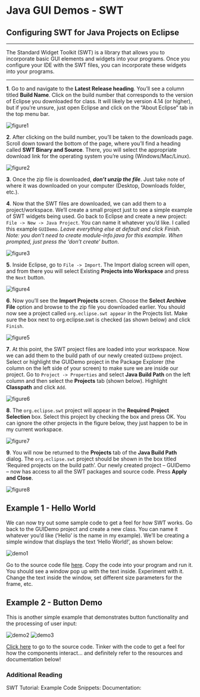 # Java GUI Demos - SWT

## Configuring SWT for Java Projects on Eclipse

---

The Standard Widget Toolkit (SWT) is a library that allows you to incorporate basic GUI elements and widgets into your programs.  Once you configure your IDE with the SWT files, you can incorporate these widgets into your programs.

---

**1**. Go to [](https://download.eclipse.org/eclipse/downloads/) and navigate to the **Latest Release heading**.  You’ll see a column titled **Build Name**.  Click on the build number that corresponds to the version of Eclipse you downloaded for class.  It will likely be version 4.14 (or higher), but if you’re unsure, just open Eclipse and click on the “About Eclipse” tab in the top menu bar.  

![figure1](./images/figure1.png)

**2**.  After clicking on the build number, you’ll be taken to the downloads page.  Scroll down toward the bottom of the page, where you’ll find a heading called **SWT Binary and Source**.  There, you will select the appropriate download link for the operating system you’re using (Windows/Mac/Linux).

![figure2](./images/figure2.png)

**3**.  Once the zip file is downloaded, ***don’t unzip the file***.  Just take note of where it was downloaded on your computer (Desktop, Downloads folder, etc.).

**4**.  Now that the SWT files are downloaded, we can add them to a project/workspace.  We’ll create a small project just to see a simple example of SWT widgets being used.  Go back to Eclipse and create a new project: `File -> New -> Java Project`.  You can name it whatever you’d like.  I called this example `GUIDemo`.  *Leave everything else at default and click Finish.  Note: you don’t need to create module-info.java for this example.  When prompted, just press the ‘don’t create’ button*. 

![figure3](./images/figure3.png)

**5**.  Inside Eclipse, go to `File -> Import`.  The Import dialog screen will open, and from there you will select Existing **Projects into Workspace** and press the `Next` button.

![figure4](./images/figure4.png)

**6**.  Now you’ll see the **Import Projects** screen.  Choose the **Select Archive File** option and browse to the zip file you downloaded earlier.  You should now see a project called `org.eclipse.swt appear` in the Projects list.  Make sure the box next to org.eclipse.swt is checked (as shown below) and click `Finish`.  

![figure5](./images/figure5.png)

**7**.  At this point, the SWT project files are loaded into your workspace.  Now we can add them to the build path of our newly created `GUIDemo` project.   Select or highlight the GUIDemo project in the Package Explorer (the column on the left side of your screen) to make sure we are inside our project.  Go to `Project -> Properties` and select **Java Build Path** on the left column and then select the **Projects** tab (shown below).  Highlight **Classpath** and click `Add`.

![figure6](./images/figure6.png)

**8**.  The `org.eclipse.swt` project will appear in the **Required Project Selection** box.  Select this project by checking the box and press OK.  You can ignore the other projects in the figure below, they just happen to be in my current workspace.

![figure7](./images/figure7.png)

**9**.  You will now be returned to the **Projects** tab of the **Java Build Path** dialog.  The `org.eclipse.swt` project should be shown in the box titled ‘Required projects on the build path’.  Our newly created project – GUIDemo – now has access to all the SWT packages and source code.  Press **Apply and Close**. 

![figure8](./images/figure8.png)

## Example 1 - Hello World

We can now try out some sample code to get a feel for how SWT works.  Go back to the GUIDemo project and create a new class.  You can name it whatever you’d like (‘Hello’ is the name in my example).  We’ll be creating a simple window that displays the text ‘Hello World!’, as shown below:

![demo1](./images/demo1.png)

Go to the source code file [here](https://github.com/robbgatica/comp170-GUI/blob/master/src/com/swt/comp170/Hello.java).  Copy the code into your program and run it.  You should see a window pop up with the text inside.  Experiment with it.  Change the text inside the window, set different size parameters for the frame, etc.  

## Example 2 - Button Demo

This is another simple example that demonstrates button functionality and the processing of user input:

![demo2](./images/demo2.png)
![demo3](./images/demo3.png)

[Click here](https://github.com/robbgatica/comp170-GUI/blob/master/src/com/swt/comp170/ButtonDemo.java) to go to the source code.  Tinker with the code to get a feel for how the components interact... and definitely refer to the resources and documentation below!

### Additional Reading
SWT Tutorial: [](https://www.vogella.com/tutorials/SWT/article.html)
Example Code Snippets: [](https://www.eclipse.org/swt/snippets/)
Documentation: [](https://www.eclipse.org/swt/docs.php)
